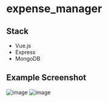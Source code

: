 # expense_manager
## Stack
- Vue.js
- Express
- MongoDB

## Example Screenshot
![image](https://user-images.githubusercontent.com/26710303/163253890-ac26ba52-9f21-4263-bb68-82bc19287480.png)
![image](https://user-images.githubusercontent.com/26710303/163254122-5caea675-9fd0-4c22-8095-8ec07e9232b5.png)
